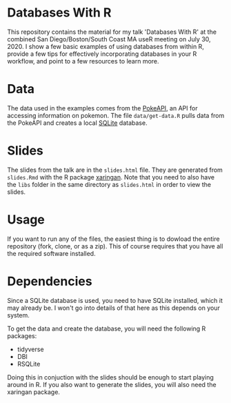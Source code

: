 # Databases With R

This repository contains the material for my talk 'Databases With R' at the
  combined San Diego/Boston/South Coast MA useR meeting on July 30, 2020.
I show a few basic examples of using databases from within R, provide a few
  tips for effectively incorporating databases in your R workflow, and point
  to a few resources to learn more.


# Data

The data used in the examples comes from the [PokeAPI](https://pokeapi.co/), an
  API for accessing information on pokemon.
The file `data/get-data.R` pulls data from the PokeAPI and creates a local
  [SQLite](https://www.sqlite.org/index.html) database.
  
# Slides

The slides from the talk are in the `slides.html` file.
They are generated from `slides.Rmd` with the R package [xaringan](https://github.com/yihui/xaringan).
Note that you need to also have the `libs` folder in the same directory as
  `slides.html` in order to view the slides.
  
# Usage

If you want to run any of the files, the easiest thing is to dowload the 
  entire repository (fork, clone, or as a zip).
This of course requires that you have all the required software installed.

# Dependencies

Since a SQLite database is used, you need to have SQLite installed, which it 
  may already be.
I won't go into details of that here as this depends on your system.

To get the data and create the database, you will need the following R packages:

* tidyverse
* DBI
* RSQLite

Doing this in conjuction with the slides should be enough to start playing 
  around in R.
If you also want to generate the slides, you will also need the xaringan 
  package.





